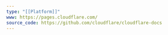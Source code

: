 ```yaml
---
type: "[[Platform]]"
www: https://pages.cloudflare.com/
source_code: https://github.com/cloudflare/cloudflare-docs
---
```


